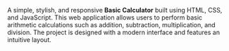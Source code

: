 A simple, stylish, and responsive **Basic Calculator** built using HTML, CSS, and JavaScript. This web application allows users to perform basic arithmetic calculations such as addition, subtraction, multiplication, and division. The project is designed with a modern interface and features an intuitive layout.
